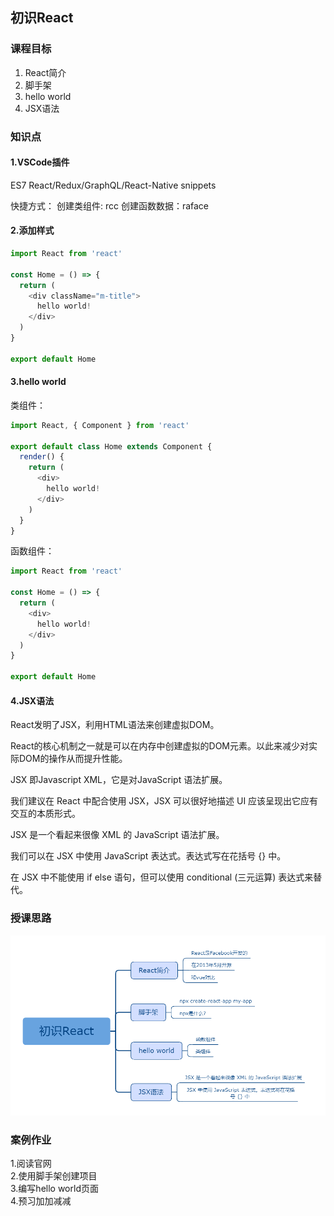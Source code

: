 ## 初识React

### 课程目标

1. React简介
2. 脚手架
3. hello world
4. JSX语法

### 知识点

#### 1.VSCode插件

ES7 React/Redux/GraphQL/React-Native snippets

快捷方式：
创建类组件: rcc
创建函数数据：raface
  
#### 2.添加样式

```js
import React from 'react'

const Home = () => {
  return (
    <div className="m-title">
      hello world!
    </div>
  )
}

export default Home
```


#### 3.hello world

类组件：
```js
import React, { Component } from 'react'

export default class Home extends Component {
  render() {
    return (
      <div>
        hello world!
      </div>
    )
  }
}
```

函数组件：
```js
import React from 'react'

const Home = () => {
  return (
    <div>
      hello world!
    </div>
  )
}

export default Home

```

#### 4.JSX语法

React发明了JSX，利用HTML语法来创建虚拟DOM。

React的核心机制之一就是可以在内存中创建虚拟的DOM元素。以此来减少对实际DOM的操作从而提升性能。

JSX 即Javascript XML，它是对JavaScript 语法扩展。

我们建议在 React 中配合使用 JSX，JSX 可以很好地描述 UI 应该呈现出它应有交互的本质形式。

JSX 是一个看起来很像 XML 的 JavaScript 语法扩展。

我们可以在 JSX 中使用 JavaScript 表达式。表达式写在花括号 {} 中。

在 JSX 中不能使用 if else 语句，但可以使用 conditional (三元运算) 表达式来替代。

### 授课思路

![](./images/01初识React.png)    

### 案例作业

1.阅读官网  
2.使用脚手架创建项目  
3.编写hello world页面  
4.预习加加减减  

